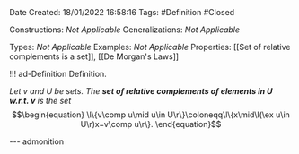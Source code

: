 <br />
<br />

Date Created: 18/01/2022 16:58:16
Tags: #Definition #Closed

Constructions: _Not Applicable_
Generalizations: _Not Applicable_

Types: _Not Applicable_
Examples: _Not Applicable_ 
Properties: [[Set of relative complements is a set]], [[De Morgan's Laws]]

!!! ad-Definition Definition.

_Let $v$ and $U$ be sets. The **set of relative complements of elements in $U$ w.r.t. $v$** is the set_
$$\begin{equation}
    \l\{v\comp u\mid u\in U\r\}\coloneqq\l\{x\mid\l(\ex u\in U\r)x=v\comp u\r\}.
\end{equation}$$

--- admonition

